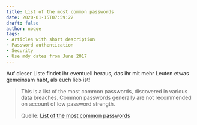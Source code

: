 ```yaml
---
title: List of the most common passwords
date: 2020-01-15T07:59:22
draft: false
author: noqqe
tags:
- Articles with short description
- Password authentication
- Security
- Use mdy dates from June 2017
---
```


Auf dieser Liste findet ihr eventuell heraus, das ihr mit mehr Leuten etwas
gemeinsam habt, als euch lieb ist!

> This is a list of the most common passwords, discovered in various data
> breaches. Common passwords generally are not recommended on account of low
> password strength.
>
> Quelle: [List of the most common passwords](https://en.wikipedia.org/wiki/List_of_the_most_common_passwords)

